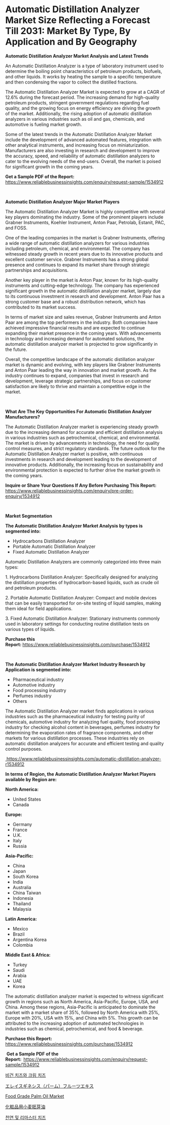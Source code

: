 <p><h1>Automatic Distillation Analyzer Market Size Reflecting a Forecast Till 2031: Market By Type, By Application and By Geography</h1></p><p><strong>Automatic Distillation Analyzer Market Analysis and Latest Trends</strong></p>
<p><p>An Automatic Distillation Analyzer is a type of laboratory instrument used to determine the boiling point characteristics of petroleum products, biofuels, and other liquids. It works by heating the sample to a specific temperature and then condensing the vapor to collect the distilled fractions.</p><p>The Automatic Distillation Analyzer Market is expected to grow at a CAGR of 12.6% during the forecast period. The increasing demand for high-quality petroleum products, stringent government regulations regarding fuel quality, and the growing focus on energy efficiency are driving the growth of the market. Additionally, the rising adoption of automatic distillation analyzers in various industries such as oil and gas, chemicals, and automotive is fueling market growth.</p><p>Some of the latest trends in the Automatic Distillation Analyzer Market include the development of advanced automated features, integration with other analytical instruments, and increasing focus on miniaturization. Manufacturers are also investing in research and development to improve the accuracy, speed, and reliability of automatic distillation analyzers to cater to the evolving needs of the end-users. Overall, the market is poised for significant growth in the coming years.</p></p>
<p><strong>Get a Sample PDF of the Report:&nbsp;</strong> <a href="https://www.reliablebusinessinsights.com/enquiry/request-sample/1534912">https://www.reliablebusinessinsights.com/enquiry/request-sample/1534912</a></p>
<p>&nbsp;</p>
<p><strong>Automatic Distillation Analyzer Major Market Players</strong></p>
<p><p>The Automatic Distillation Analyzer Market is highly competitive with several key players dominating the industry. Some of the prominent players include Grabner Instruments, Koehler Instrument, Anton Paar, Petrolab, Estanit, PAC, and FOSS.</p><p>One of the leading companies in the market is Grabner Instruments, offering a wide range of automatic distillation analyzers for various industries including petroleum, chemical, and environmental. The company has witnessed steady growth in recent years due to its innovative products and excellent customer service. Grabner Instruments has a strong global presence and continues to expand its market share through strategic partnerships and acquisitions.</p><p>Another key player in the market is Anton Paar, known for its high-quality instruments and cutting-edge technology. The company has experienced significant growth in the automatic distillation analyzer market, largely due to its continuous investment in research and development. Anton Paar has a strong customer base and a robust distribution network, which has contributed to its market success.</p><p>In terms of market size and sales revenue, Grabner Instruments and Anton Paar are among the top performers in the industry. Both companies have achieved impressive financial results and are expected to continue expanding their market presence in the coming years. With advancements in technology and increasing demand for automated solutions, the automatic distillation analyzer market is projected to grow significantly in the future.</p><p>Overall, the competitive landscape of the automatic distillation analyzer market is dynamic and evolving, with key players like Grabner Instruments and Anton Paar leading the way in innovation and market growth. As the industry continues to expand, companies that invest in research and development, leverage strategic partnerships, and focus on customer satisfaction are likely to thrive and maintain a competitive edge in the market.</p></p>
<p>&nbsp;</p>
<p><strong>What Are The Key Opportunities For Automatic Distillation Analyzer Manufacturers?</strong></p>
<p><p>The Automatic Distillation Analyzer market is experiencing steady growth due to the increasing demand for accurate and efficient distillation analysis in various industries such as petrochemical, chemical, and environmental. The market is driven by advancements in technology, the need for quality control measures, and strict regulatory standards. The future outlook for the Automatic Distillation Analyzer market is positive, with continuous investments in research and development leading to the development of innovative products. Additionally, the increasing focus on sustainability and environmental protection is expected to further drive the market growth in the coming years.</p></p>
<p><strong>Inquire or Share Your Questions If Any Before Purchasing This Report:</strong> <a href="https://www.reliablebusinessinsights.com/enquiry/pre-order-enquiry/1534912">https://www.reliablebusinessinsights.com/enquiry/pre-order-enquiry/1534912</a></p>
<p>&nbsp;</p>
<p><strong>Market Segmentation</strong></p>
<p><strong>The Automatic Distillation Analyzer Market Analysis by types is segmented into:</strong></p>
<p><ul><li>Hydrocarbons Distillation Analyzer</li><li>Portable Automatic Distillation Analyzer</li><li>Fixed Automatic Distillation Analyzer</li></ul></p>
<p><p>Automatic Distillation Analyzers are commonly categorized into three main types:</p><p>1. Hydrocarbons Distillation Analyzer: Specifically designed for analyzing the distillation properties of hydrocarbon-based liquids, such as crude oil and petroleum products.</p><p>2. Portable Automatic Distillation Analyzer: Compact and mobile devices that can be easily transported for on-site testing of liquid samples, making them ideal for field applications.</p><p>3. Fixed Automatic Distillation Analyzer: Stationary instruments commonly used in laboratory settings for conducting routine distillation tests on various types of liquids.</p></p>
<p><strong>Purchase this Report:&nbsp;</strong><a href="https://www.reliablebusinessinsights.com/purchase/1534912">https://www.reliablebusinessinsights.com/purchase/1534912</a></p>
<p>&nbsp;</p>
<p><strong>The Automatic Distillation Analyzer Market Industry Research by Application is segmented into:</strong></p>
<p><ul><li>Pharmaceutical industry</li><li>Automotive industry</li><li>Food processing industry</li><li>Perfumes industry</li><li>Others</li></ul></p>
<p><p>The Automatic Distillation Analyzer market finds applications in various industries such as the pharmaceutical industry for testing purity of chemicals, automotive industry for analyzing fuel quality, food processing industry for checking alcohol content in beverages, perfumes industry for determining the evaporation rates of fragrance components, and other markets for various distillation processes. These industries rely on automatic distillation analyzers for accurate and efficient testing and quality control purposes.</p></p>
<p><a href="https://www.reliablebusinessinsights.com/automatic-distillation-analyzer-r1534912">&nbsp;https://www.reliablebusinessinsights.com/automatic-distillation-analyzer-r1534912</a></p>
<p><strong>In terms of Region, the Automatic Distillation Analyzer Market Players available by Region are:</strong></p>
<p>
    <p> <strong> North America: </strong>
        <ul>
            <li>United States</li>
            <li>Canada</li>
        </ul>
        </p> 
    <p> <strong> Europe: </strong>
        <ul>
            <li>Germany</li>
            <li>France</li>
            <li>U.K.</li>
            <li>Italy</li>
            <li>Russia</li>
        </ul>
        </p> 
    <p> <strong> Asia-Pacific: </strong>
        <ul>
            <li>China</li>
            <li>Japan</li>
            <li>South Korea</li>
            <li>India</li>
            <li>Australia</li>
            <li>China Taiwan</li>
            <li>Indonesia</li>
            <li>Thailand</li>
            <li>Malaysia</li>
        </ul>
        </p> 
    <p> <strong> Latin America: </strong>
        <ul>
            <li>Mexico</li>
            <li>Brazil</li>
            <li>Argentina Korea</li>
            <li>Colombia</li>
        </ul>
        </p> 
    <p> <strong> Middle East & Africa: </strong>
        <ul>
            <li>Turkey</li>
            <li>Saudi</li>
            <li>Arabia</li>
            <li>UAE</li>
            <li>Korea</li>
        </ul>
    </p>
    </p>
<p><p>The automatic distillation analyzer market is expected to witness significant growth in regions such as North America, Asia-Pacific, Europe, USA, and China. Among these regions, Asia-Pacific is anticipated to dominate the market with a market share of 35%, followed by North America with 25%, Europe with 20%, USA with 15%, and China with 5%. This growth can be attributed to the increasing adoption of automated technologies in industries such as chemical, petrochemical, and food & beverage.</p></p>
<p><strong>Purchase this Report: </strong><a href="https://www.reliablebusinessinsights.com/purchase/1534912">https://www.reliablebusinessinsights.com/purchase/1534912</a></p>
<p>&nbsp;<strong>Get a Sample PDF of the Report:&nbsp;&nbsp;</strong><a href="https://www.reliablebusinessinsights.com/enquiry/request-sample/1534912">https://www.reliablebusinessinsights.com/enquiry/request-sample/1534912</a></p>
<p><strong></strong></p>
<p><p><a href="https://github.com/iansanftyord09878/Market-Research-Report-List-2/blob/main/1064701165124.md">비건 치즈와 크림 치즈</a></p><p><a href="https://github.com/mm14022023/Market-Research-Report-List-1/blob/main/3640458154493.md">エレイスギネシス（パーム）フルーツエキス</a></p><p><a href="https://github.com/brentleyjimmiealvaradoz4l1rea/Market-Research-Report-List-3/blob/main/food-grade-palm-oil-market.md">Food Grade Palm Oil Market</a></p><p><a href="https://github.com/NikitaBruen/Market-Research-Report-List-1/blob/main/5407796154494.md">化粧品用小麦胚芽油</a></p><p><a href="https://github.com/Skyleitney456456/Market-Research-Report-List-2/blob/main/6020934165123.md">천연 및 리마스터 치즈</a></p></p>